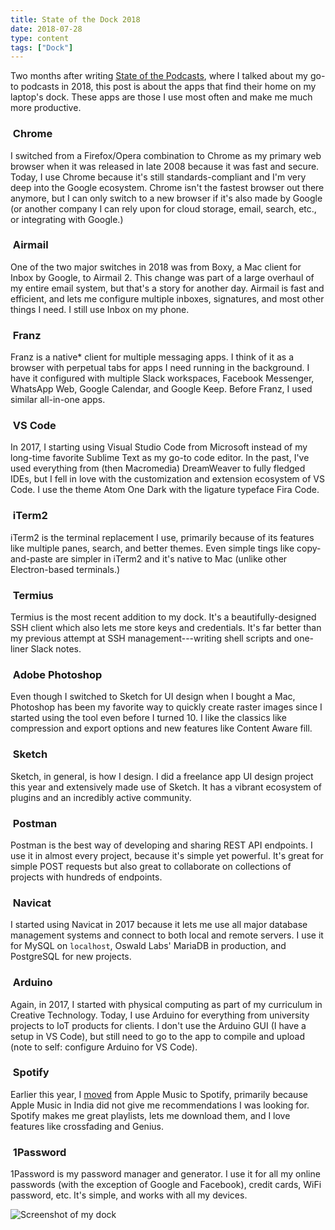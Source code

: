 ```yaml
---
title: State of the Dock 2018
date: 2018-07-28
type: content
tags: ["Dock"]
---
```


Two months after writing [State of the Podcasts](/blog/state-of-the/podcasts/2018/), where I talked about my go-to podcasts in 2018, this post is about the apps that find their home on my laptop's dock. These apps are those I use most often and make me much more productive.

<!--more-->

### <img alt="" src="https://res.cloudinary.com/anand-chowdhary/image/upload/v1532801979/blog/state-of-the/dock/google-chrome.png"> Chrome

I switched from a Firefox/Opera combination to Chrome as my primary web browser when it was released in late 2008 because it was fast and secure. Today, I use Chrome because it's still standards-compliant and I'm very deep into the Google ecosystem. Chrome isn't the fastest browser out there anymore, but I can only switch to a new browser if it's also made by Google (or another company I can rely upon for cloud storage, email, search, etc., or integrating with Google.)

### <img alt="" src="https://res.cloudinary.com/anand-chowdhary/image/upload/v1532801979/blog/state-of-the/dock/airmail.png"> Airmail

One of the two major switches in 2018 was from Boxy, a Mac client for Inbox by Google, to Airmail 2. This change was part of a large overhaul of my entire email system, but that's a story for another day. Airmail is fast and efficient, and lets me configure multiple inboxes, signatures, and most other things I need. I still use Inbox on my phone.

### <img alt="" src="https://res.cloudinary.com/anand-chowdhary/image/upload/v1532801979/blog/state-of-the/dock/franz.png"> Franz

Franz is a native* client for multiple messaging apps. I think of it as a browser with perpetual tabs for apps I need running in the background. I have it configured with multiple Slack workspaces, Facebook Messenger, WhatsApp Web, Google Calendar, and Google Keep. Before Franz, I used similar all-in-one apps.

### <img alt="" src="https://res.cloudinary.com/anand-chowdhary/image/upload/v1532801981/blog/state-of-the/dock/vs-code.png"> VS Code

In 2017, I starting using Visual Studio Code from Microsoft instead of my long-time favorite Sublime Text as my go-to code editor. In the past, I've used everything from (then Macromedia) DreamWeaver to fully fledged IDEs, but I fell in love with the customization and extension ecosystem of VS Code. I use the theme Atom One Dark with the ligature typeface Fira Code.

### <img alt="" src="https://res.cloudinary.com/anand-chowdhary/image/upload/v1532801981/blog/state-of-the/dock/iterm.png"> iTerm2

iTerm2 is the terminal replacement I use, primarily because of its features like multiple panes, search, and better themes. Even simple tings like copy-and-paste are simpler in iTerm2 and it's native to Mac (unlike other Electron-based terminals.)

### <img alt="" src="https://res.cloudinary.com/anand-chowdhary/image/upload/v1532801981/blog/state-of-the/dock/termius.png"> Termius

Termius is the most recent addition to my dock. It's a beautifully-designed SSH client which also lets me store keys and credentials. It's far better than my previous attempt at SSH management---writing shell scripts and one-liner Slack notes.

### <img alt="" src="https://res.cloudinary.com/anand-chowdhary/image/upload/v1532801981/blog/state-of-the/dock/photoshop.png"> Adobe Photoshop

Even though I switched to Sketch for UI design when I bought a Mac, Photoshop has been my favorite way to quickly create raster images since I started using the tool even before I turned 10. I like the classics like compression and export options and new features like Content Aware fill.

### <img alt="" src="https://res.cloudinary.com/anand-chowdhary/image/upload/v1532801981/blog/state-of-the/dock/sketch.png"> Sketch

Sketch, in general, is how I design. I did a freelance app UI design project this year and extensively made use of Sketch. It has a vibrant ecosystem of plugins and an incredibly active community.

### <img alt="" src="https://res.cloudinary.com/anand-chowdhary/image/upload/v1532801981/blog/state-of-the/dock/postman.png"> Postman

Postman is the best way of developing and sharing REST API endpoints. I use it in almost every project, because it's simple yet powerful. It's great for simple POST requests but also great to collaborate on collections of projects with hundreds of endpoints.

### <img alt="" src="https://res.cloudinary.com/anand-chowdhary/image/upload/v1532801981/blog/state-of-the/dock/navicat.png"> Navicat

I started using Navicat in 2017 because it lets me use all major database management systems and connect to both local and remote servers. I use it for MySQL on `localhost`, Oswald Labs' MariaDB in production, and PostgreSQL for new projects.

### <img alt="" src="https://res.cloudinary.com/anand-chowdhary/image/upload/v1532801981/blog/state-of-the/dock/arduino.png"> Arduino

Again, in 2017, I started with physical computing as part of my curriculum in Creative Technology. Today, I use Arduino for everything from university projects to IoT products for clients. I don't use the Arduino GUI (I have a setup in VS Code), but still need to go to the app to compile and upload (note to self: configure Arduino for VS Code).

### <img alt="" src="https://res.cloudinary.com/anand-chowdhary/image/upload/v1532801981/blog/state-of-the/dock/spotify.png"> Spotify

Earlier this year, I [moved](https://twitter.com/AnandChowdhary/status/997446406901248000) from Apple Music to Spotify, primarily because Apple Music in India did not give me recommendations I was looking for. Spotify makes me great playlists, lets me download them, and I love features like crossfading and Genius.

### <img alt="" src="https://res.cloudinary.com/anand-chowdhary/image/upload/v1532801981/blog/state-of-the/dock/1password.png"> 1Password

1Password is my password manager and generator. I use it for all my online passwords (with the exception of Google and Facebook), credit cards, WiFi password, etc. It's simple, and works with all my devices.

![Screenshot of my dock](https://res.cloudinary.com/anand-chowdhary/image/upload/v1532800687/blog/Screen_Shot_2018-07-28_at_11.27.45_PM.png)